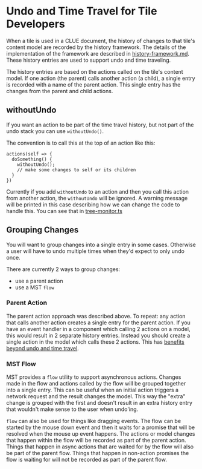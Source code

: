 # Undo and Time Travel for Tile Developers

When a tile is used in a CLUE document, the history of changes to that tile's content model are recorded by the history framework. The details of the implementation of the framework are described in [history-framework.md](./history-framework.md). These history entries are used to support undo and time traveling.

The history entries are based on the actions called on the tile's content model. If one action (the parent) calls another action (a child), a single entry is recorded with a name of the parent action.  This single entry has the changes from the parent and child actions.

## withoutUndo

If you want an action to be part of the time travel history, but not part of the undo stack you can use `withoutUndo()`. 

The convention is to call this at the top of an action like this:

```
actions(self => {
  doSomething() {
    withoutUndo();
    // make some changes to self or its children
  }
})
```

Currently if you add `withoutUndo` to an action and then you call this action from another action, the `withoutUndo` will be ignored. A warning message will be printed in this case describing how we can change the code to handle this. You can see that in [tree-monitor.ts](../src/models/history/tree-monitor.ts#L306)

## Grouping Changes

You will want to group changes into a single entry in some cases. Otherwise a user will have to undo multiple times when they'd expect to only undo once.

There are currently 2 ways to group changes:
- use a parent action
- use a MST `flow`

### Parent Action

The parent action approach was described above. To repeat: any action that calls another action creates a single entry for the parent action.  If you have an event handler in a component which calling 2 actions on a model, this would result in 2 separate history entries. Instead you should create a single action in the model which calls these 2 actions.  This has [benefits beyond undo and time travel](https://mobx.js.org/actions.html#:~:text=to%20leverage%20the%20transactional%20nature%20of%20mobx%20as%20much%20as%20possible).

### MST Flow

MST provides a `flow` utility to support asynchronous actions. Changes made in the flow and actions called by the flow will be grouped together into a single entry. This can be useful when an initial action triggers a network request and the result changes the model. This way the "extra" change is grouped with the first and doesn't result in an extra history entry that wouldn't make sense to the user when undo'ing. 

`flow` can also be used for things like dragging events. The flow can be started by the mouse down event and then it waits for a promise that will be resolved when the mouse up event happens. The actions or model changes that happen within the flow will be recorded as part of the parent action.  Things that happen in async actions that are waited for by the flow will also be part of the parent flow. Things that happen in non-action promises the flow is waiting for will not be recorded as part of the parent flow.
